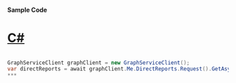 #### Sample Code
# [C#](#tab/c-sharp)

```C#

GraphServiceClient graphClient = new GraphServiceClient();
var directReports = await graphClient.Me.DirectReports.Request().GetAsync();
*** 

```